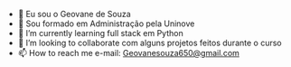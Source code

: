 - 👋 Eu sou o Geovane de Souza
- 👀 Sou formado em Administração pela Uninove       
- 🌱 I’m currently learning full stack em Python
- 💞️ I’m looking to collaborate com alguns projetos feitos durante o curso
- 📫 How to reach me  e-mail: Geovanesouza650@gmail.com
